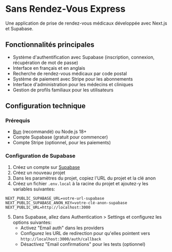 # Sans Rendez-Vous Express

Une application de prise de rendez-vous médicaux développée avec Next.js et Supabase.

## Fonctionnalités principales

- Système d'authentification avec Supabase (inscription, connexion, récupération de mot de passe)
- Interface en français et en anglais
- Recherche de rendez-vous médicaux par code postal
- Système de paiement avec Stripe pour les abonnements
- Interface d'administration pour les médecins et cliniques
- Gestion de profils familiaux pour les utilisateurs

## Configuration technique

### Prérequis

- [Bun](https://bun.sh/) (recommandé) ou Node.js 18+
- Compte Supabase (gratuit pour commencer)
- Compte Stripe (optionnel, pour les paiements)

### Configuration de Supabase

1. Créez un compte sur [Supabase](https://supabase.com)
2. Créez un nouveau projet
3. Dans les paramètres du projet, copiez l'URL du projet et la clé anon
4. Créez un fichier `.env.local` à la racine du projet et ajoutez-y les variables suivantes:

```
NEXT_PUBLIC_SUPABASE_URL=votre-url-supabase
NEXT_PUBLIC_SUPABASE_ANON_KEY=votre-clé-anon-supabase
NEXT_PUBLIC_URL=http://localhost:3000
```

5. Dans Supabase, allez dans Authentication > Settings et configurez les options suivantes:
   - Activez "Email auth" dans les providers
   - Configurez les URL de redirection pour qu'elles pointent vers `http://localhost:3000/auth/callback`
   - Désactivez "Email confirmations" pour les tests (optionnel)